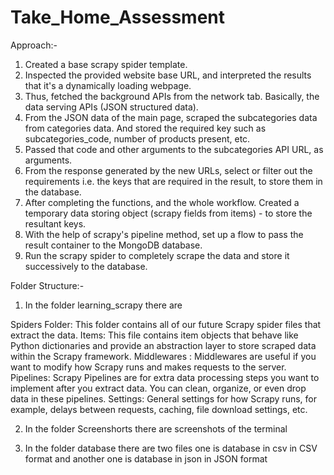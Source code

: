 # Take_Home_Assessment

Approach:-

1. Created a base scrapy spider template.
2. Inspected the provided website base URL, and interpreted the results that it's a dynamically loading webpage. 
3. Thus, fetched the background APIs from the network tab. Basically, the data serving APIs (JSON structured data).
4. From the JSON data of the main page, scraped the subcategories data from categories data. And stored the required key such as subcategories_code, number of products present, etc. 
5. Passed that code and other arguments to the subcategories API URL, as arguments.
6. From the response generated by the new URLs, select or filter out the requirements i.e. the keys that are required in the result, to store them in the database.
7. After completing the functions, and the whole workflow. Created a temporary data storing object (scrapy fields from items) - to store the resultant keys. 
8. With the help of scrapy's pipeline method, set up a flow to pass the result container to the MongoDB database.
9. Run the scrapy spider to completely scrape the data and store it successively to the database.


Folder Structure:-

1. In the folder learning_scrapy there are 

Spiders Folder: This folder contains all of our future Scrapy spider files that extract the data.
Items: This file contains item objects that behave like Python dictionaries and provide an abstraction layer to store scraped data within the Scrapy framework.
Middlewares : Middlewares are useful if you want to modify how Scrapy runs and makes requests to the server.
Pipelines: Scrapy Pipelines are for extra data processing steps you want to implement after you extract data. You can clean, organize, or even drop data in these pipelines.
Settings: General settings for how Scrapy runs, for example, delays between requests, caching, file download settings, etc.

2. In the folder Screenshorts there are screenshots of the terminal

3. In the folder database there are two files one is database in csv in CSV format and another one is database in json in JSON format
